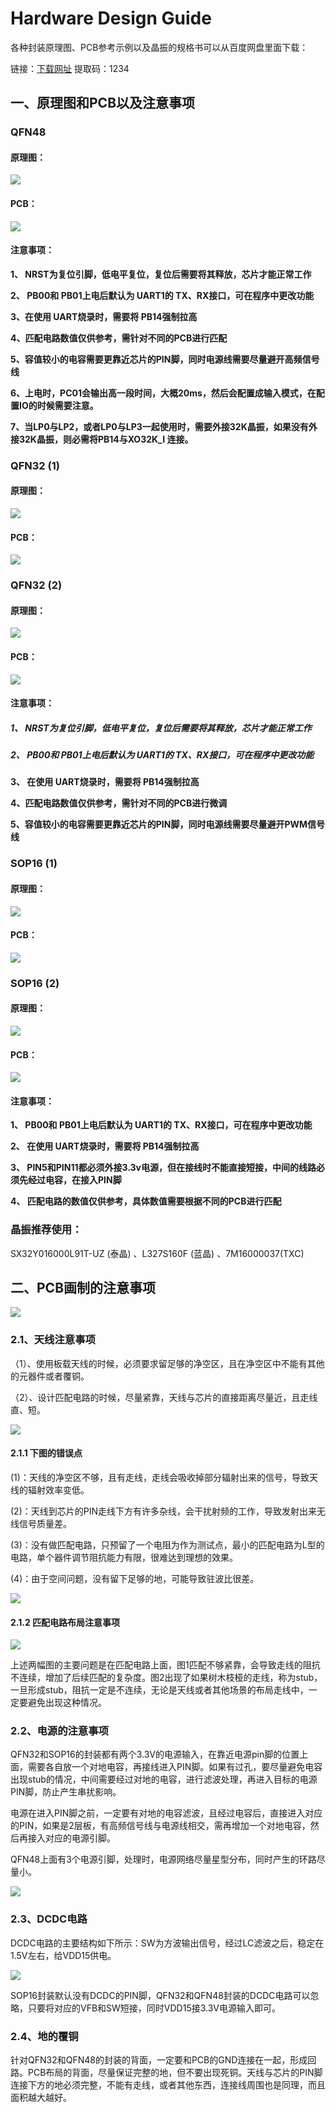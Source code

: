 # Hardware Design Guide

各种封装原理图、PCB参考示例以及晶振的规格书可以从百度网盘里面下载：

链接：[下载网址](https://pan.baidu.com/s/18KF_j5CXj38vueFcs6xa1g?pwd=1234 ) 
提取码：1234 

## 一、原理图和PCB以及注意事项

### QFN48

#### 原理图：

![](./pics/QFN48_TU.png)

#### PCB：

![](./pics/PCB_QFN48.png)

#### 注意事项：



**1、 NRST为复位引脚，低电平复位，复位后需要将其释放，芯片才能正常工作**

**2、 PB00和 PB01上电后默认为 UART1的 TX、RX接口，可在程序中更改功能**

**3、在使用 UART烧录时，需要将 PB14强制拉高**

**4、匹配电路数值仅供参考，需针对不同的PCB进行匹配**

**5、容值较小的电容需要更靠近芯片的PIN脚，同时电源线需要尽量避开高频信号线**

**6、上电时，PC01会输出高一段时间，大概20ms，然后会配置成输入模式，在配置IO的时候需要注意。**

**7、当LP0与LP2，或者LP0与LP3一起使用时，需要外接32K晶振，如果没有外接32K晶振，则必需将PB14与XO32K_I 连接。**



### QFN32 (1)

#### 原理图：

![](./pics/SCH_QFN32.png)

#### PCB：

![](./pics/PCB_QFN32.png)

### QFN32 (2)

#### 原理图：

![](./pics/QFN32_RF_SCH.png)

#### PCB：

![](./pics/QFN32_RF_PCB.png)

#### 注意事项：

##### **1、 NRST为复位引脚，低电平复位，复位后需要将其释放，芯片才能正常工作**

##### **2、 PB00和 PB01上电后默认为 UART1的 TX、RX接口，可在程序中更改功能**

**3、 在使用 UART烧录时，需要将 PB14强制拉高**

**4、匹配电路数值仅供参考，需针对不同的PCB进行微调**

**5、容值较小的电容需要更靠近芯片的PIN脚，同时电源线需要尽量避开PWM信号线**

### SOP16 (1)

#### 原理图：

![](./pics/Mass_sopsch.png)

#### PCB：

![](./pics/PCB_SOP16.png)

### SOP16 (2)

#### 原理图：

![](./pics/SOP16_RF_SCH.png)

#### PCB：

![](./pics/SOP16_RF_PCB.png)

#### 注意事项：

**1、 PB00和 PB01上电后默认为 UART1的 TX、RX接口，可在程序中更改功能**

**2、 在使用 UART烧录时，需要将 PB14强制拉高**

**3、 PIN5和PIN11都必须外接3.3v电源，但在接线时不能直接短接，中间的线路必须先经过电容，在接入PIN脚**

**4、 匹配电路的数值仅供参考，具体数值需要根据不同的PCB进行匹配**



### 晶振推荐使用：

SX32Y016000L91T-UZ (泰晶) 、L327S160F (蓝晶) 、7M16000037(TXC)



## 二、PCB画制的注意事项

![](./pics/6.png)

### 2.1、天线注意事项

  （1）、使用板载天线的时候，必须要求留足够的净空区，且在净空区中不能有其他的元器件或者覆铜。

  （2）、设计匹配电路的时候，尽量紧靠，天线与芯片的直接距离尽量近，且走线直、短。

![](./pics/1.png)



#### 2.1.1 下图的错误点

(1)：天线的净空区不够，且有走线，走线会吸收掉部分辐射出来的信号，导致天线的辐射效率变低。

(2)：天线到芯片的PIN走线下方有许多杂线，会干扰射频的工作，导致发射出来无线信号质量差。

(3)：没有做匹配电路，只预留了一个电阻为作为测试点，最小的匹配电路为L型的电路，单个器件调节阻抗能力有限，很难达到理想的效果。

(4)：由于空间问题，没有留下足够的地，可能导致驻波比很差。

![](./pics/2.png)



#### 2.1.2 匹配电路布局注意事项

![](./pics/3.png)

​    上述两幅图的主要问题是在匹配电路上面，图1匹配不够紧靠，会导致走线的阻抗不连续，增加了后续匹配的复杂度。图2出现了如果树木枝桠的走线，称为stub，一旦形成stub，阻抗一定是不连续，无论是天线或者其他场景的布局走线中，一定要避免出现这种情况。

### 2.2、电源的注意事项

QFN32和SOP16的封装都有两个3.3V的电源输入，在靠近电源pin脚的位置上面，需要各自放一个对地电容，再接线进入PIN脚。如果有过孔，要尽量避免电容出现stub的情况，中间需要经过对地的电容，进行滤波处理，再进入目标的电源PIN脚，防止产生串扰影响。

电源在进入PIN脚之前，一定要有对地的电容滤波，且经过电容后，直接进入对应的PIN，如果是2层板，有高频信号线与电源线相交，需再增加一个对地电容，然后再接入对应的电源引脚。

QFN48上面有3个电源引脚，处理时，电源网络尽量星型分布，同时产生的环路尽量小。

![](./pics/4.png)



### 2.3、DCDC电路

 DCDC电路的主要结构如下所示：SW为方波输出信号，经过LC滤波之后，稳定在1.5V左右，给VDD15供电。

![](./pics/7.png)

​    SOP16封装默认没有DCDC的PIN脚，QFN32和QFN48封装的DCDC电路可以忽略，只要将对应的VFB和SW短接，同时VDD15接3.3V电源输入即可。

### 2.4、地的覆铜

针对QFN32和QFN48的封装的背面，一定要和PCB的GND连接在一起，形成回路。PCB布局的背面，尽量保证完整的地，但不要出现死铜。天线与芯片的PIN脚连接下方的地必须完整，不能有走线，或者其他东西，连接线周围也是同理，而且面积越大越好。


